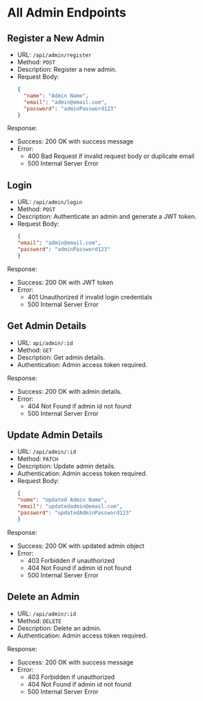 # All Admin Endpoints

## Register a New Admin
- URL: `/api/admin/register`
- Method: `POST`
- Description: Register a new admin.
- Request Body:
  ```json
  {
    "name": "Admin Name",
    "email": "admin@email.com",
    "password": "adminPassword123"
  }

Response:
- Success: 200 OK with success message
- Error:
    - 400 Bad Request if invalid request body or duplicate email
    - 500 Internal Server Error

## Login
- URL: `/api/admin/login`
- Method: `POST`
- Description: Authenticate an admin and generate a JWT token.
- Request Body:
  ```json
  {
  "email": "admin@email.com",
  "password": "adminPassword123"
  }

Response: 
- Success: 200 OK with JWT token
- Error:
    - 401 Unauthorized if invalid login credentials
    - 500 Internal Server Error

## Get Admin Details
- URL: `api/admin/:id`
- Method: `GET`
- Description: Get admin details.
- Authentication: Admin access token required.

Response:
- Success: 200 OK with admin details.
- Error: 
    - 404 Not Found if admin id not found
    - 500 Internal Server Error

## Update Admin Details
- URL: `/api/admin/:id`
- Method: `PATCH`
- Description: Update admin details.
- Authentication: Admin access token required.
- Request Body:
  ```json
  {
  "name": "Updated Admin Name",
  "email": "updatedadmin@email.com",
  "password": "updatedAdminPassword123"
  }

Response:
- Success: 200 OK with updated admin object
- Error: 
    - 403 Forbidden if unauthorized
    - 404 Not Found if admin id not found
    - 500 Internal Server Error

## Delete an Admin
- URL: `/api/admin/:id`
- Method: `DELETE`
- Description: Delete an admin.
- Authentication: Admin access token required.

Response:
- Success: 200 OK with success message
- Error: 
    - 403 Forbidden if unauthorized
    - 404 Not Found if admin id not found
    - 500 Internal Server Error

